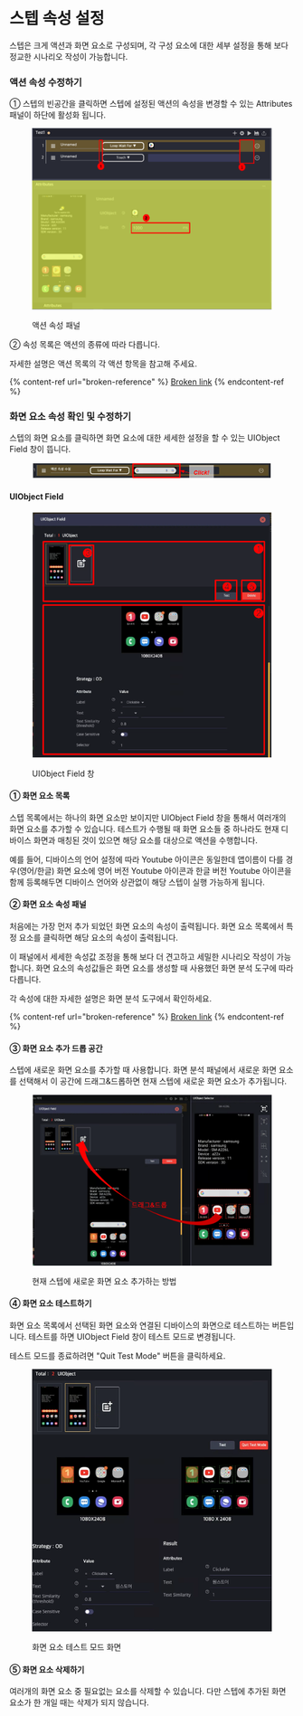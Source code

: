 # 스텝 속성 설정

스텝은 크게 액션과 화면 요소로 구성되며, 각 구성 요소에 대한 세부 설정을 통해 보다 정교한 시나리오 작성이 가능합니다.

### 액션 속성 수정하기

① 스텝의 빈공간을 클릭하면 스텝에 설정된 액션의 속성을 변경할 수 있는 Attributes 패널이 하단에 활성화 됩니다.

<figure><img src="../.gitbook/assets/image (148).png" alt=""><figcaption><p>액션 속성 패널</p></figcaption></figure>



② 속성 목록은 액션의 종류에 따라 다릅니다.

자세한 설명은 액션 목록의 각 액션 항목을 참고해 주세요.

{% content-ref url="broken-reference" %}
[Broken link](broken-reference)
{% endcontent-ref %}

### 화면 요소 속성 확인 및 수정하기

스텝의 화면 요소를 클릭하면 화면 요소에 대한 세세한 설정을 할 수 있는 UIObject Field 창이 뜹니다.

<figure><img src="../.gitbook/assets/image (8).png" alt=""><figcaption></figcaption></figure>

#### UIObject Field

<figure><img src="../.gitbook/assets/image (153).png" alt=""><figcaption><p>UIObject Field 창</p></figcaption></figure>

#### ① 화면 요소 목록

스텝 목록에서는 하나의 화면 요소만 보이지만 UIObject Field 창을 통해서 여러개의 화면 요소를 추가할 수 있습니다.  테스트가 수행될 때 화면 요소들 중 하나라도 현재 디바이스 화면과 매칭된 것이 있으면 해당 요소를 대상으로 액션을 수행합니다.

예를 들어, 디바이스의 언어 설정에 따라 Youtube 아이콘은 동일한데 앱이름이 다를 경우(영어/한글) 화면 요소에 영어 버전 Youtube 아이콘과 한글 버전 Youtube 아이콘을 함께 등록해두면 디바이스 언어와 상관없이 해당 스텝이 실행 가능하게 됩니다.

#### ② 화면 요소 속성 패널

처음에는 가장 먼저 추가 되었던 화면 요소의 속성이 출력됩니다. 화면 요소 목록에서 특정 요소를 클릭하면 해당 요소의 속성이 출력됩니다.

이 패널에서 세세한 속성값 조정을 통해 보다 더 견고하고 세밀한 시나리오 작성이 가능합니다. 화면 요소의 속성값들은 화면 요소를 생성할 때 사용했던 화면 분석 도구에 따라 다릅니다.

각 속성에 대한 자세한 설명은 화면 분석 도구에서 확인하세요.

{% content-ref url="broken-reference" %}
[Broken link](broken-reference)
{% endcontent-ref %}

#### ③ 화면 요소 추가 드롭 공간

스텝에 새로운 화면 요소를 추가할 때 사용합니다. 화면 분석 패널에서 새로운 화면 요소를 선택해서 이 공간에 드래그&드롭하면 현재 스텝에 새로운 화면 요소가 추가됩니다.

<figure><img src="../.gitbook/assets/image (224).png" alt=""><figcaption><p>현재 스텝에 새로운 화면 요소 추가하는 방법</p></figcaption></figure>

#### ④ 화면 요소 테스트하기

화면 요소 목록에서 선택된 화면 요소와 연결된 디바이스의 화면으로 테스트하는 버튼입니다.  테스트를 하면 UIObject Field 창이 테스트 모드로 변경됩니다.&#x20;

테스트 모드를 종료하려면 "Quit Test Mode" 버튼을 클릭하세요.

<figure><img src="../.gitbook/assets/image (9).png" alt=""><figcaption><p>화면 요소 테스트 모드 화면</p></figcaption></figure>

#### ⑤ 화면 요소 삭제하기

여러개의 화면 요소 중 필요없는 요소를 삭제할 수 있습니다. 다만 스텝에 추가된 화면 요소가 한 개일 때는 삭제가 되지 않습니다.

